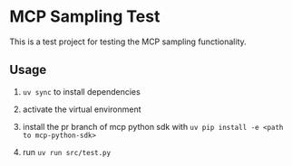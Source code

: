# MCP Sampling Test

This is a test project for testing the MCP sampling functionality.

## Usage

1) `uv sync` to install dependencies

2) activate the virtual environment

3) install the pr branch of mcp python sdk with `uv pip install -e <path to mcp-python-sdk>`

4) run `uv run src/test.py`
